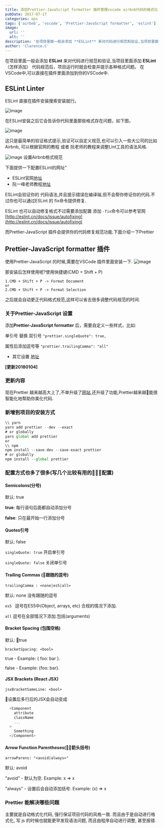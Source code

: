 ```yaml
---
title: 添加Prettier-JavaScript formatter 插件管理vscode airbnb代码的格式化
pubDate: 2017-07-17
categories: ops
tags: ['airbnb', 'vscode', 'Prettier-JavaScript formatter', 'eslint']
image: 
  url: ''
  alt: ''
description: '在项目里面一般会添加 **ESLint** 来对代码进行规范和验证,当项目里面添加 **ESLint**（怎样添加） 代码规范后，项目运行时就会检查并提示各种格式问题。在VSCode中,可以直接在插件里面添加到你的VSCode中.'
author: 'Clarence.C'
---
```


在项目里面一般会添加 **ESLint** 来对代码进行规范和验证,当项目里面添加 **ESLint**（怎样添加） 代码规范后，项目运行时就会检查并提示各种格式问题。
在VSCode中,可以直接在插件里面添加到你的VSCode中.


<!-- more -->
## ESLint Linter

ESLint 直接在插件安装搜索安装就行。

![image](./添加Prettier-JavaScript-formatter-插件管理vscode-airbnb代码的格式化/ESLint_install.png)


在ESLint安装之后它会告诉你代码里面那些格式存在问题，如下图，

![image](./添加Prettier-JavaScript-formatter-插件管理vscode-airbnb代码的格式化/201707171019553.jpg)

这只是最简单的验证格式提示,验证可以自定义规范,也可以引入一些大公司的比如Airbnb, 可以根据官网的教程 或者 阮老师的教程来调整Lint工具的语法风格.

![image](./添加Prettier-JavaScript-formatter-插件管理vscode-airbnb代码的格式化/201707171019552.jpg)
设置Airbnb格式规范


下面提供一下配置ESLint的网址"
- ESLint官网[地址](http://eslint.cn/docs/user-guide/configuring)
- 阮一峰老师教程[地址](http://javascript.ruanyifeng.com/tool/lint.html)

ESLint会验证你的 代码语法,并且提示错误在编译端,但不会帮你修证你的代码.不过你也可以通过ESLint 的 fix命令提供修复.

ESLint 也可以自动修复格式不过需要添加配置
添加 ` -fix `命令可以参考官网
[http://eslint.cn/docs/issue/autofixing](http://eslint.cn/docs/issue/autofixing)

而Prettier-JavaScript 插件会提供你的代码修复规范功能.下面介绍一下Prettier


## Prettier-JavaScript formatter 插件


使用Prettier-JavaScript 的时候,需要在VSCode 插件里面安装一下.
![image](./添加Prettier-JavaScript-formatter-插件管理vscode-airbnb代码的格式化/201707171019551.jpg)

那安装后怎样使用呢?使用快捷键(CMD + Shift + P)
```
1.CMD + Shift + P -> Format Document
or
2.CMD + Shift + P -> Format Selection

```
之后就会自动更正代码格式规范,这样可以省去很多调整代码规范的时间.

### 关于Prettier-JavaScript 设置

添加**Prettier-JavaScript formatter** 后，需要自定义一些样式，比如:

  单引号 替换 双引号 `"prettier.singleQuote": true,`

  属性后添加逗号等 `"prettier.trailingComma": "all"`

  - 其它设置 [地址](https://marketplace.visualstudio.com/items?itemName=esbenp.prettier-vscode)

**[更新20180104]**

### 更新内容
现在Prettier 越来越高大上了,不单升级了[网站](https://prettier.io/docs/en/index.html),还升级了功能,Prettier越来越能很智能化地帮助你美化代码.

### 新增到项目的安装方式
```javascript
\\ yarn
yarn add prettier --dev --exact
# or globally
yarn global add prettier
or
\\ npm
npm install --save-dev --save-exact prettier
# or globally
npm install --global prettier
```

### 配置方式也多了很多(写几个比较有用的配置)

#### Semicolons(分号)

默认: true

**true**: 每行语句后面都自动添加分号

**false**: 只在最开始一行添加分号

#### Quotes引号
默认: false

`singleQuote: true` 开启单引号

`singleQuote: false` 关闭单引号

#### Trailing Commas (跟随的逗号)

`trailingComma : <none|es5|all>`

默认: none 没有跟随的逗号

`es5 ` 逗号在ES5中(Object, arrays, etc) 合规的情况下添加.

`all` 逗号在全部情况下添加.包括(arguments)

#### Bracket Spacing (包围空格)

默认: true

`bracketSpacing: <bool>`

true - Example: { foo: bar }.

false - Example: {foo: bar}.


#### JSX Brackets (React JSX)

`jsxBracketSameLine: <bool>`

设置后多行后的JSX会自动变成

```javascript
  <Component
    attribute
    className
    ...
  >
    Something
  </Component>
```

#### Arrow Function Parentheses(箭头括号)

`arrowParens: "<avoid|always>"`

默认: avoid

"avoid" - 默认为空. Example: x => x

"always" - 设置后会自动添加括号. Example: (x) => x




###  Prettier 能解决哪些问题
  主要就是自动格式化代码, 强行保证项目代码的风格一致. 而且由于是自动进行格式化, 写 js 的时候也就能更早发现语法问题, 而且由程序自动进行调整, 甚至报错.